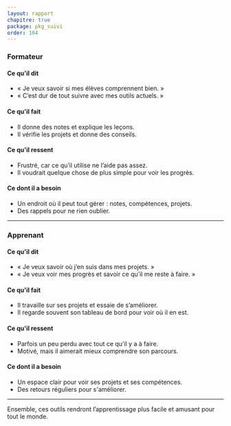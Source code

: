 ```yaml
---
layout: rapport
chapitre: true
package: pkg_suivi
order: 104
---
```

### **Formateur**

#### Ce qu'il dit
- « Je veux savoir si mes élèves comprennent bien. »
- « C’est dur de tout suivre avec mes outils actuels. »

#### Ce qu'il fait
- Il donne des notes et explique les leçons.
- Il vérifie les projets et donne des conseils.

#### Ce qu'il ressent
- Frustré, car ce qu’il utilise ne l’aide pas assez.
- Il voudrait quelque chose de plus simple pour voir les progrès.

#### Ce dont il a besoin
- Un endroit où il peut tout gérer : notes, compétences, projets.
- Des rappels pour ne rien oublier.

---

### **Apprenant**

#### Ce qu'il dit
- « Je veux savoir où j’en suis dans mes projets. »
- « Je veux voir mes progrès et savoir ce qu’il me reste à faire. »

#### Ce qu'il fait
- Il travaille sur ses projets et essaie de s’améliorer.
- Il regarde souvent son tableau de bord pour voir où il en est.

#### Ce qu'il ressent
- Parfois un peu perdu avec tout ce qu’il y a à faire.
- Motivé, mais il aimerait mieux comprendre son parcours.

#### Ce dont il a besoin
- Un espace clair pour voir ses projets et ses compétences.
- Des retours réguliers pour s'améliorer.

---

Ensemble, ces outils rendront l’apprentissage plus facile et amusant pour tout le monde.